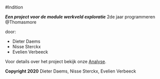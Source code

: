 #Indition

***Een project voor de module werkveld exploratie***
2de jaar programmeren @Thomasmore

door:
- Dieter Daems
- Nisse Sterckx
- Evelien Verbeeck


Voor  details over het project bekijk onze [Analyse](analyse%20indition.docx).



**Copyright 2020**
Dieter Daems, Nisse Sterckx, Evelien Verbeeck
